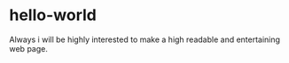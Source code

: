 # hello-world
Always i will be highly interested to make a high readable and entertaining web page.
